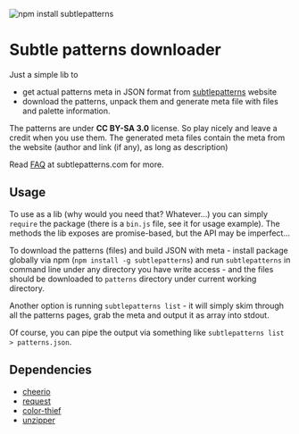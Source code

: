 ![npm install subtlepatterns](https://nodei.co/npm/subtlepatterns.png?mini=true)

# Subtle patterns downloader

Just a simple lib to

- get actual patterns meta in JSON format from [subtlepatterns](http://subtlepatterns.com) website
- download the patterns, unpack them and generate meta file with files and palette information.

The patterns are under **CC BY-SA 3.0** license. So play nicely and leave a credit when you use them.
The generated meta files contain the meta from the website (author and link (if any), as long as description)

Read [FAQ](http://subtlepatterns.com/about/) at subtlepatterns.com for more.

## Usage

To use as a lib (why would you need that? Whatever...) you can simply `require` the package (there is a `bin.js` file,
see it for usage example). The methods the lib exposes are promise-based, but the API may be imperfect...

To download the patterns (files) and build JSON with meta - install package globally via npm 
(`npm install -g subtlepatterns`) and run `subtlepatterns` in command line under  any directory you have write access -
 and the files should be downloaded to `patterns` directory under current working directory.

Another option is running `subtlepatterns list` - it will simply skim through all the patterns pages, grab the meta
and output it as array into stdout.

Of course, you can pipe the output via something like `subtlepatterns list > patterns.json`.

## Dependencies

- [cheerio](https://www.npmjs.com/package/cheerio)
- [request](https://www.npmjs.com/package/request)
- [color-thief](https://www.npmjs.com/package/color-thief)
- [unzipper](https://www.npmjs.com/package/unzipper)
